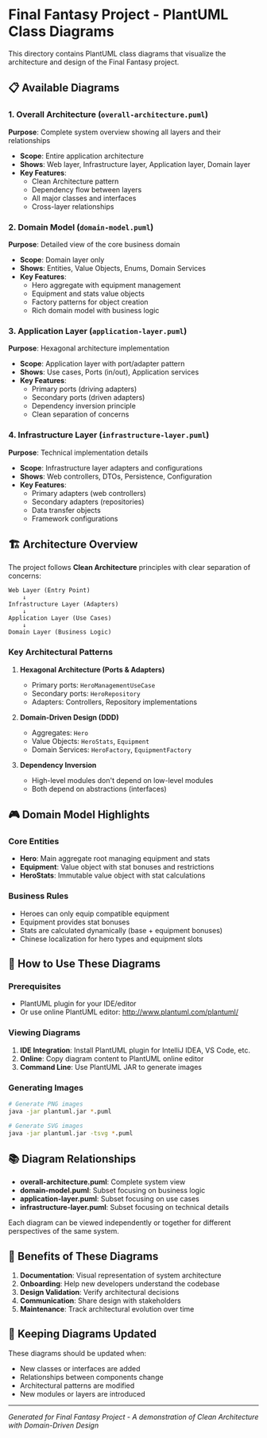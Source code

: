 # Final Fantasy Project - PlantUML Class Diagrams

This directory contains PlantUML class diagrams that visualize the architecture and design of the Final Fantasy project.

## 📋 Available Diagrams

### 1. Overall Architecture (`overall-architecture.puml`)
**Purpose**: Complete system overview showing all layers and their relationships
- **Scope**: Entire application architecture
- **Shows**: Web layer, Infrastructure layer, Application layer, Domain layer
- **Key Features**:
  - Clean Architecture pattern
  - Dependency flow between layers
  - All major classes and interfaces
  - Cross-layer relationships

### 2. Domain Model (`domain-model.puml`)
**Purpose**: Detailed view of the core business domain
- **Scope**: Domain layer only
- **Shows**: Entities, Value Objects, Enums, Domain Services
- **Key Features**:
  - Hero aggregate with equipment management
  - Equipment and stats value objects
  - Factory patterns for object creation
  - Rich domain model with business logic

### 3. Application Layer (`application-layer.puml`)
**Purpose**: Hexagonal architecture implementation
- **Scope**: Application layer with port/adapter pattern
- **Shows**: Use cases, Ports (in/out), Application services
- **Key Features**:
  - Primary ports (driving adapters)
  - Secondary ports (driven adapters)
  - Dependency inversion principle
  - Clean separation of concerns

### 4. Infrastructure Layer (`infrastructure-layer.puml`)
**Purpose**: Technical implementation details
- **Scope**: Infrastructure layer adapters and configurations
- **Shows**: Web controllers, DTOs, Persistence, Configuration
- **Key Features**:
  - Primary adapters (web controllers)
  - Secondary adapters (repositories)
  - Data transfer objects
  - Framework configurations

## 🏗️ Architecture Overview

The project follows **Clean Architecture** principles with clear separation of concerns:

```
Web Layer (Entry Point)
    ↓
Infrastructure Layer (Adapters)
    ↓
Application Layer (Use Cases)
    ↓
Domain Layer (Business Logic)
```

### Key Architectural Patterns

1. **Hexagonal Architecture (Ports & Adapters)**
   - Primary ports: `HeroManagementUseCase`
   - Secondary ports: `HeroRepository`
   - Adapters: Controllers, Repository implementations

2. **Domain-Driven Design (DDD)**
   - Aggregates: `Hero`
   - Value Objects: `HeroStats`, `Equipment`
   - Domain Services: `HeroFactory`, `EquipmentFactory`

3. **Dependency Inversion**
   - High-level modules don't depend on low-level modules
   - Both depend on abstractions (interfaces)

## 🎮 Domain Model Highlights

### Core Entities
- **Hero**: Main aggregate root managing equipment and stats
- **Equipment**: Value object with stat bonuses and restrictions
- **HeroStats**: Immutable value object with stat calculations

### Business Rules
- Heroes can only equip compatible equipment
- Equipment provides stat bonuses
- Stats are calculated dynamically (base + equipment bonuses)
- Chinese localization for hero types and equipment slots

## 🔧 How to Use These Diagrams

### Prerequisites
- PlantUML plugin for your IDE/editor
- Or use online PlantUML editor: http://www.plantuml.com/plantuml/

### Viewing Diagrams
1. **IDE Integration**: Install PlantUML plugin for IntelliJ IDEA, VS Code, etc.
2. **Online**: Copy diagram content to PlantUML online editor
3. **Command Line**: Use PlantUML JAR to generate images

### Generating Images
```bash
# Generate PNG images
java -jar plantuml.jar *.puml

# Generate SVG images
java -jar plantuml.jar -tsvg *.puml
```

## 📚 Diagram Relationships

- **overall-architecture.puml**: Complete system view
- **domain-model.puml**: Subset focusing on business logic
- **application-layer.puml**: Subset focusing on use cases
- **infrastructure-layer.puml**: Subset focusing on technical details

Each diagram can be viewed independently or together for different perspectives of the same system.

## 🎯 Benefits of These Diagrams

1. **Documentation**: Visual representation of system architecture
2. **Onboarding**: Help new developers understand the codebase
3. **Design Validation**: Verify architectural decisions
4. **Communication**: Share design with stakeholders
5. **Maintenance**: Track architectural evolution over time

## 🔄 Keeping Diagrams Updated

These diagrams should be updated when:
- New classes or interfaces are added
- Relationships between components change
- Architectural patterns are modified
- New modules or layers are introduced

---

*Generated for Final Fantasy Project - A demonstration of Clean Architecture with Domain-Driven Design*